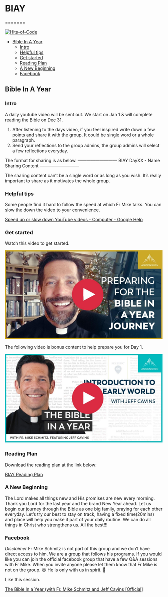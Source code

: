 # BIAY
=======

[![Hits-of-Code](https://hitsofcode.com/github/linusjf/BIAY?branch=main)](https://hitsofcode.com/github/linusjf/BIAY/view?branch=main)

<!-- vim-markdown-toc GFM -->

* [Bible In A Year](#bible-in-a-year)
    - [Intro](#intro)
    - [Helpful tips](#helpful-tips)
    - [Get started](#get-started)
    - [Reading Plan](#reading-plan)
    - [A New Beginning](#a-new-beginning)
    - [Facebook](#facebook)

<!-- vim-markdown-toc -->
## Bible In A Year

### Intro

A daily youtube video will be sent out. We start on Jan 1 & will complete reading the Bible on Dec 31.

1. After listening to the days video, if you feel inspired write down a few points and share it with the group. It could be single word or a whole paragraph.
2. Send your reflections to the group admins, the group admins will select a few reflections everyday.

The format for sharing is as below. 
—————————
BIAY
DayXX - Name 
Sharing Content
—————————

The sharing content can’t be a single word or as long as you wish. It’s really important to share as it motivates the whole group.

### Helpful tips ###

Some people find it hard to follow the speed at which Fr Mike talks. You can slow the down the video to your convenience. 

[Speed up or slow down YouTube videos - Computer - Google Help](https://g.co/kgs/2242tTx)

### Get started ###

Watch this video to get started.

[![Preparing for Bible In a Year Journey w/ Fr. Mike Schmitz](https://raw.githubusercontent.com/linusjf/BIAY/main/preparing.jpg)](https://youtu.be/qvROgfajuMY "Preparing for Bible in a Year Journey w/ Fr. Mike Schmitz")

The following video is bonus content to help prepare you for Day 1.

[![Introduction to the Early World (with Jeff Cavins)](https://raw.githubusercontent.com/linusjf/BIAY/main/introtoearlyworld.jpg)](https://youtu.be/P_bo2GubC9g "Introduction to the Early World")

### Reading Plan ###

Download the reading plan at the link below:

[BIAY Reading Plan](https://raw.githubusercontent.com/linusjf/BIAY/main/BIAYReadingPlan.pdf)

### A New Beginning ###

The Lord makes all things new and His promises are new every morning. Thank you Lord for the last year and the brand New Year ahead. 
Let us begin our journey through the Bible as one big family, praying for each other everyday. Let’s try our best to stay on track, having a fixed time(20mins) and place will help you make it part of your daily routine. We can do all things in Christ who strengthens us. All the best!!!

### Facebook ###

*Disclaimer* Fr Mike Schmitz is not part of this group and we don’t have direct access to him. We are a group that follows his programs. If you would like you can join the official facebook group that have a few Q&A sessions with Fr Mike. When you invite anyone please let them know that Fr Mike is not on the group. 😃 He is only with us in spirit. 🙏

Like this session.

[The Bible In a Year (with Fr. Mike Schmitz and Jeff Cavins \[Official\]](https://www.facebook.com/groups/ascensioncatholic/permalink/1354591171863758/?mibextid=W9rl1R)
